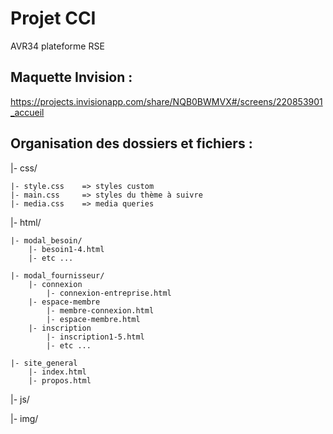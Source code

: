 # Projet CCI

AVR34 plateforme RSE

## Maquette Invision :
https://projects.invisionapp.com/share/NQB0BWMVX#/screens/220853901_accueil


## Organisation des dossiers et fichiers :

|- css/

    |- style.css    => styles custom
    |- main.css     => styles du thème à suivre
    |- media.css    => media queries
    
|- html/

    |- modal_besoin/
        |- besoin1-4.html
        |- etc ...
        
    |- modal_fournisseur/
        |- connexion
            |- connexion-entreprise.html
        |- espace-membre
            |- membre-connexion.html
            |- espace-membre.html
        |- inscription
            |- inscription1-5.html
            |- etc ...
            
    |- site_general
        |- index.html
        |- propos.html
        
|- js/

|- img/
